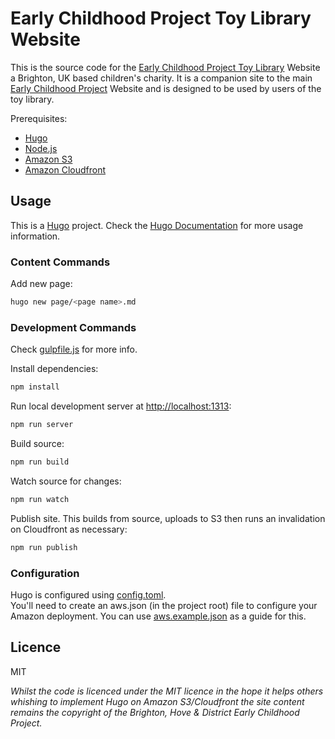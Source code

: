 # Early Childhood Project Toy Library Website

This is the source code for the [Early Childhood Project Toy Library](https://toylibrarybrightonandhove.org) Website a Brighton, UK based children's charity.
It is a companion site to the main [Early Childhood Project](https://ecpuk.org) Website and is designed to be used by users
of the toy library.

Prerequisites:

* [Hugo](https://gohugo.io/)
* [Node.js](https://nodejs.org/)
* [Amazon S3](https://aws.amazon.com/s3/)
* [Amazon Cloudfront](https://aws.amazon.com/cloudfront/)

## Usage

This is a [Hugo](https://gohugo.io/) project. Check the [Hugo Documentation](https://gohugo.io/documentation/) for more usage information.

### Content Commands

Add new page:
```bash
hugo new page/<page name>.md
```

### Development Commands
Check [gulpfile.js](https://github.com/harrybarnard/ecpuk.org/blob/master/gulpfile.js) for more info.

Install dependencies:
```bash
npm install
```
Run local development server at [http://localhost:1313](https://localhost:1313):
```bash
npm run server
```
Build source:
```bash
npm run build
```
Watch source for changes:
```bash
npm run watch
```
Publish site. This builds from source, uploads to S3 then runs an invalidation on Cloudfront as necessary:
```bash
npm run publish
```

### Configuration
Hugo is configured using [config.toml](https://github.com/harrybarnard/ecpuk.org/blob/master/config.toml).  
You'll need to create an aws.json (in the project root) file to configure your Amazon deployment. You can use [aws.example.json](https://github.com/harrybarnard/ecpuk.org/blob/master/aws.example.json)
as a guide for this.

## Licence
MIT

*Whilst the code is licenced under the MIT licence in the hope it helps others whishing to implement Hugo on Amazon S3/Cloudfront
the site content remains the copyright of the Brighton, Hove & District Early Childhood Project.*
